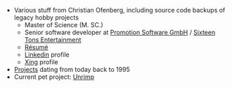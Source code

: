 - Various stuff from Christian Ofenberg, including source code backups of legacy hobby projects
  - Master of Science (M. SC.)
  - Senior software developer at [Promotion Software GmbH](https://promotion-software.de/website/) / [Sixteen Tons Entertainment](http://www.sixteen-tons.de/)
  - [Résumé](Resume/Ofenberg_Resume.pdf)
  - [Linkedin](https://www.linkedin.com/in/christian-ofenberg-41253829/) profile
  - [Xing](https://www.xing.com/profile/Christian_Ofenberg/cv) profile
- [Projects](Projects/README.md) dating from today back to 1995
- Current pet project: [Unrimp](https://github.com/cofenberg/unrimp)